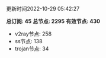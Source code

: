 更新时间2022-10-29 05:42:27

**总订阅: 45**
**总节点: 2295**
**有效节点: 430**
- v2ray节点: 258
- ss节点: 138
- trojan节点: 34
